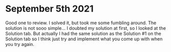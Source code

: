 # September 5th 2021
Good one to review. I solved it, but took me some fumbling around. The solution is not sooo simple... I doubted my 
solution at first, so I looked at the Solution tab. But actually I had the same solution as the Solution #1 on the 
Solution tab so I think just try and implement what you come up with when you try again.